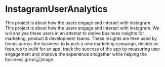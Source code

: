 # InstagramUserAnalytics
This project is about how the users engage and interact with Instagram. 
This project is about how the users engage and interact with Instagram. We will analyse these users in an attempt to derive business insights for marketing, product & development teams. These insights are then used  by teams across the business to launch a new marketing campaign,  decide on features to build for an app, track the success of the app by  measuring user engagement and improve the experience altogether while  helping the business grow.![image](https://github.com/PrafullKolte/InstagramUserAnalytics/assets/135483681/282b8bb9-9755-4e84-989e-966117c79b33)
